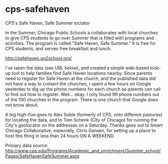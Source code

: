 cps-safehaven
=============

CPS's Safe Haven, Safe Summer loctator

In the Summer, Chicago Public Schools a collaborates with local churches to give CPS students to go over Summer that is filled with programs and activities. The program is called "Safe Haven, Safe Summer." It is free for CPS students, and serves free breakfast and lunch.

http://safehaven.go2school.org/

I've taken the data (see URL below), and created a simple web-based look-up tool to help families find Safe Haven locations nearby. Since parents need to register for Safe Haven at the church, and the published data did not have a way to contact the churches, I spent a few hours on Google yesterday to dig up the phone numbers for each church so parents can call to find out how to register. Well... okay. I only found 99 phone numbers out of the 100 churches in the program. There is one church that Google does not know about.

A big high-five goes to Alex Soble (formerly of CPS, onto different pastures) for locating the data, and to Tom Schenk (City of Chicago) for running the City's geolocator on the addresses on a Saturday. Thanks goes out to Smart Chicago Collaborative, especially, Chris Gansen, for setting up a place to host this thing in less than 24 hours ON A WEEKEND.

Primary data source: http://www.cps.edu/Programs/Academic_and_enrichment/Summer_school/Pages/SafeHavenSafeSummer.aspx

